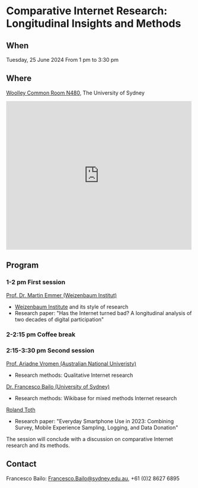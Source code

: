 # Comparative Internet Research: Longitudinal Insights and Methods

## When
Tuesday, 25 June 2024 
From 1 pm to 3:30 pm

## Where
[Woolley Common Room N480](https://maps.sydney.edu.au/?room=A20.04.N480), The University of Sydney

<iframe src="https://maps.sydney.edu.au/?room=A20.04.N480" style="width: 500px; height: 400px; border: 0px"></iframe>

## Program

### 1-2 pm **First session**

[Prof. Dr. Martin Emmer (Weizenbaum Institut)](https://www.polsoz.fu-berlin.de/en/kommwiss/arbeitsstellen/mediennutzung/mitarbeiterinnen/martin_emmer/index.html)
- [Weizenbaum Institute](https://www.weizenbaum-institut.de/en/) and its style of research
- Research paper: "Has the Internet turned bad? A longitudinal analysis of two decades of digital participation"

### 2-2:15 pm  **Coffee break**

### 2:15-3:30 pm **Second session**

[Prof. Ariadne Vromen (Australian National Univeristy)](https://crawford.anu.edu.au/people/academic/ariadne-vromen) 
- Research methods: Qualitative Internet research
  
[Dr. Francesco Bailo (University of Sydney)](https://www.sydney.edu.au/arts/about/our-people/academic-staff/francesco-bailo.html?apcode=ACADPROFILE300808)
- Research methods: Wikibase for mixed methods Internet research
  
[Roland Toth](https://www.weizenbaum-institut.de/en/portrait/p/roland-toth/#page=1&sort=date)
- Research paper: "Everyday Smartphone Use in 2023: Combining Survey, Mobile Experience Sampling, Logging, and Data Donation"
  
The session will conclude with a discussion on comparative Internet research and its methods. 

## Contact
Francesco Bailo: Francesco.Bailo@sydney.edu.au, +61 (0)2 8627 6895
